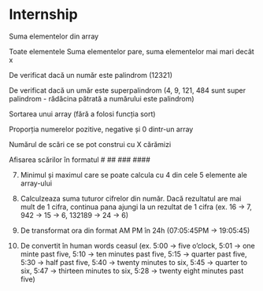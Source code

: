 # Internship
Suma elementelor din array

Toate elementele
Suma elementelor pare, suma elementelor mai mari decât x

De verificat dacă un număr este palindrom (12321)

De verificat dacă un umăr este superpalindrom (4, 9, 121, 484 sunt super palindrom - rădăcina pătrată a numărului este palindrom)

Sortarea unui array (fără a folosi funcția sort)

Proporția numerelor pozitive, negative și 0 dintr-un array

Numărul de scări ce se pot construi cu X cărămizi

Afisarea scărilor în formatul
      #
                  ##
                ###
              ####

7. Minimul și maximul care se poate calcula cu 4 din cele 5 elemente ale array-ului

8. Calculzeaza suma tuturor cifrelor din număr. Dacă rezultatul are mai mult de 1 cifra, continua pana ajungi la un rezultat de 1 cifra (ex. 16 -> 7, 942 -> 15 -> 6, 132189 -> 24 -> 6)

9. De transformat ora din format AM PM în 24h (07:05:45PM -> 19:05:45)

10. De convertit în human words ceasul (ex. 5:00 -> five o’clock, 5:01 -> one minte past five, 5:10 -> ten minutes past five, 5:15 -> quarter past five, 5:30 -> half past five, 5:40 -> twenty minutes to six, 5:45 -> quarter to six, 5:47 -> thirteen minutes to six, 5:28 -> twenty eight minutes past five)